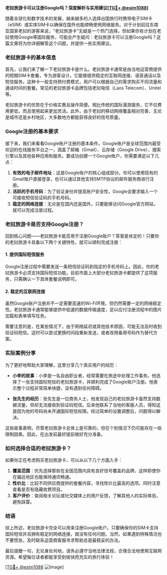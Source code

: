 **老挝旅游卡可以注册Google吗？深度解析与实用建议[[TG💪+ @esim1088](https://t.me/s/esim1088)]**

随着全球化和数字技术的发展，越来越多的人选择出国旅行时携带电子SIM卡（eSIM）或实体SIM卡以确保在国外也能顺畅使用网络服务。对于计划前往东南亚国家老挝的游客来说，“老挝旅游卡”无疑是一个热门选择。但如果你有计划在老挝使用Google等国际服务，可能会产生疑问：老挝旅游卡可以注册Google吗？这篇文章将为你详细解答这个问题，并提供一些实用建议。

### 老挝旅游卡的基本信息

首先，让我们来了解一下老挝旅游卡是什么。老挝旅游卡通常是由当地运营商提供的短期SIM卡套餐，专为游客设计。它能够提供稳定的互联网连接、语音通话以及短信服务。这种卡一般支持预付费模式，用户可以根据自己的需求购买不同流量和通话时间的套餐。常见的老挝旅游卡品牌包括老挝电信（Laos Telecom）、Unitel等。

老挝旅游卡的优势在于价格实惠且操作简便。相比传统的国际漫游服务，它不仅费用更低，而且使用起来更加灵活。此外，由于老挝的移动网络覆盖相对完善，无论是城市还是乡村地区，大多数地方都能获得良好的信号质量。

### Google注册的基本要求

接下来，我们来看看Google账户注册的基本条件。Google账户是全球范围内最受欢迎的在线服务平台之一，涵盖了邮箱（Gmail）、云存储（Google Drive）、搜索引擎以及其他各种应用和服务。要成功创建一个Google账户，你需要满足以下几点：

1. **有效的电子邮件地址**：这是Google账户的核心组成部分。你可以使用现有的Gmail账户直接登录，也可以通过其他支持SMTP协议的邮件服务商进行注册。
2. **活跃的手机号码**：为了验证身份并提高账户安全性，Google会要求输入一个可接收短信验证码的手机号码。
3. **稳定的网络连接**：无论是在国内还是国外，只要能够访问Google官方网站，就可以完成注册过程。

### 老挝旅游卡是否支持Google注册？

回到核心问题——老挝旅游卡能否用于注册Google账户？答案是肯定的！只要你的老挝旅游卡具备以下两个关键特性，就可以顺利完成注册：

#### 1. 提供国际短信服务
Google注册过程中需要发送一条短信验证码到指定的手机号码上。因此，你的老挝旅游卡必须支持国际短信功能。目前市面上大部分老挝旅游卡都提供了这项服务，只需确认一下具体套餐说明即可。

#### 2. 稳定的互联网连接
虽然Google账户注册并不一定需要高速的Wi-Fi环境，但仍然需要一定的网络稳定性。老挝旅游卡通常能够提供中低速的数据传输速度，足以应付注册流程中的图片加载和表单填写任务。

需要注意的是，在某些情况下，由于网络延迟或其他技术原因，可能无法及时收到验证码短信。这时可以尝试更换时间段重新发送，或者改用备用号码作为替代方案。

### 实际案例分享

为了更好地帮助大家理解，这里分享几个真实用户的经历：

- **小李的故事**：小李是一名自由职业者，经常需要在旅途中处理工作事务。他选择了一张支持国际短信的老挝旅游卡，并顺利完成了Google账户注册。他表示整个过程非常简单快捷，没有遇到任何障碍。
  
- **张先生的经历**：张先生是一位商务人士，他发现自己的老挝旅游卡虽然支持数据流量，但却无法接收到验证码短信。后来他联系了当地的客服人员，得知这是因为他的号码尚未开通国际短信权限。经过简单的设置调整后，问题得以解决。

这些故事表明，尽管老挝旅游卡总体上是可靠的，但在个别情况下仍可能存在一些限制因素。因此，在出发前最好提前做好充分准备。

### 如何选择合适的老挝旅游卡？

如果你正在考虑购买老挝旅游卡，可以从以下几个方面入手：

1. **覆盖范围**：优先选择那些在全国范围内具有良好信号覆盖的品牌，这样即使你在偏远地区也能保持通讯畅通。
2. **性价比**：比较不同供应商提供的套餐内容，寻找性价比最高的选项。同时注意查看是否有隐藏收费项目。
3. **客户评价**：查阅相关论坛或社交媒体上的用户反馈，了解其他人的实际体验，避免踩雷。

### 结语

综上所述，老挝旅游卡完全可以用来注册Google账户。只要确保你的SIM卡支持国际短信并且拥有稳定的网络连接，就没有任何问题。当然，如果遇到特殊情况也不要慌张，及时联系运营商客服寻求帮助总是最稳妥的办法。

最后提醒一句，无论身处何地，请务必遵守当地法律法规，合理合法地使用互联网资源。希望每位读者都能享受到愉快而充实的旅行体验！

[[TG💪+ @esim1088](https://t.me/s/esim1088) ![Image](https://i.postimg.cc/4NQfJmqS/Snipaste-2025-05-13-00-14-12.png)]